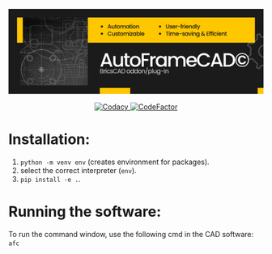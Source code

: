<p align="center">
  <a href="https://illyrius.me/AutoFrameCAD">
    <img src="https://github.com/illyrius666/illyrius666/blob/master/images/AutoFrameCAD.png" alt="AutoFrameCAD">
  </a>
</p>
<p align="center">
  <a href="https://app.codacy.com/gh/illyrius666/AutoFrameCAD/dashboard?utm_source=gh&utm_medium=referral&utm_content=&utm_campaign=Badge_grade">
    <img src="https://app.codacy.com/project/badge/Grade/a5c4e68cb1604598a2abf1f6c23d0934" alt="Codacy">
  </a>
  <a href="https://www.codefactor.io/repository/github/illyrius666/autoframecad">
    <img src="https://www.codefactor.io/repository/github/illyrius666/autoframecad/badge" alt="CodeFactor">
  </a>
</p>

# Installation:

1.  `python -m venv env` (creates environment for packages).
2.  select the correct interpreter (`env`).
3.  `pip install -e .`.

# Running the software:

To run the command window, use the following cmd in the CAD software: `afc`
